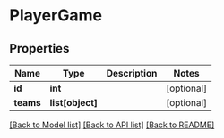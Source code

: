 # PlayerGame

## Properties
Name | Type | Description | Notes
------------ | ------------- | ------------- | -------------
**id** | **int** |  | [optional] 
**teams** | **list[object]** |  | [optional] 

[[Back to Model list]](../README.md#documentation-for-models) [[Back to API list]](../README.md#documentation-for-api-endpoints) [[Back to README]](../README.md)


